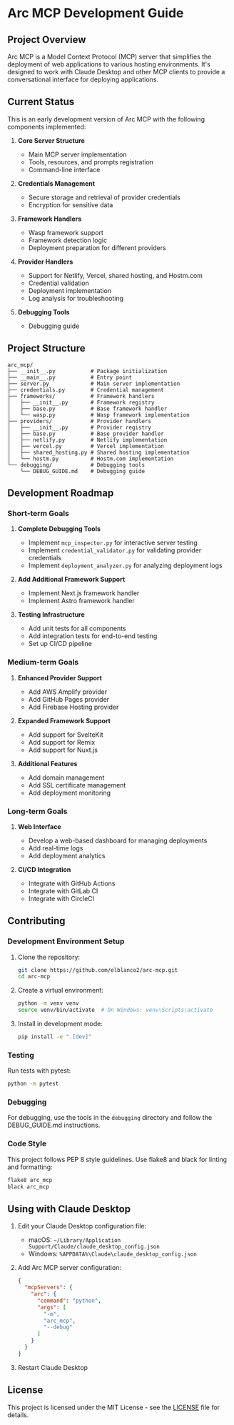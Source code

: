 # Arc MCP Development Guide

## Project Overview

Arc MCP is a Model Context Protocol (MCP) server that simplifies the deployment of web applications to various hosting environments. It's designed to work with Claude Desktop and other MCP clients to provide a conversational interface for deploying applications.

## Current Status

This is an early development version of Arc MCP with the following components implemented:

1. **Core Server Structure**
   - Main MCP server implementation
   - Tools, resources, and prompts registration
   - Command-line interface

2. **Credentials Management**
   - Secure storage and retrieval of provider credentials
   - Encryption for sensitive data

3. **Framework Handlers**
   - Wasp framework support
   - Framework detection logic
   - Deployment preparation for different providers

4. **Provider Handlers**
   - Support for Netlify, Vercel, shared hosting, and Hostm.com
   - Credential validation
   - Deployment implementation
   - Log analysis for troubleshooting

5. **Debugging Tools**
   - Debugging guide

## Project Structure

```
arc_mcp/
├── __init__.py           # Package initialization
├── __main__.py           # Entry point
├── server.py             # Main server implementation
├── credentials.py        # Credential management
├── frameworks/           # Framework handlers
│   ├── __init__.py       # Framework registry
│   ├── base.py           # Base framework handler
│   └── wasp.py           # Wasp framework implementation
├── providers/            # Provider handlers
│   ├── __init__.py       # Provider registry
│   ├── base.py           # Base provider handler
│   ├── netlify.py        # Netlify implementation
│   ├── vercel.py         # Vercel implementation
│   ├── shared_hosting.py # Shared hosting implementation
│   └── hostm.py          # Hostm.com implementation
└── debugging/            # Debugging tools
    └── DEBUG_GUIDE.md    # Debugging guide
```

## Development Roadmap

### Short-term Goals

1. **Complete Debugging Tools**
   - Implement `mcp_inspector.py` for interactive server testing
   - Implement `credential_validator.py` for validating provider credentials
   - Implement `deployment_analyzer.py` for analyzing deployment logs

2. **Add Additional Framework Support**
   - Implement Next.js framework handler
   - Implement Astro framework handler

3. **Testing Infrastructure**
   - Add unit tests for all components
   - Add integration tests for end-to-end testing
   - Set up CI/CD pipeline

### Medium-term Goals

1. **Enhanced Provider Support**
   - Add AWS Amplify provider
   - Add GitHub Pages provider
   - Add Firebase Hosting provider

2. **Expanded Framework Support**
   - Add support for SvelteKit
   - Add support for Remix
   - Add support for Nuxt.js

3. **Additional Features**
   - Add domain management
   - Add SSL certificate management
   - Add deployment monitoring

### Long-term Goals

1. **Web Interface**
   - Develop a web-based dashboard for managing deployments
   - Add real-time logs
   - Add deployment analytics

2. **CI/CD Integration**
   - Integrate with GitHub Actions
   - Integrate with GitLab CI
   - Integrate with CircleCI

## Contributing

### Development Environment Setup

1. Clone the repository:
   ```bash
   git clone https://github.com/elblanco2/arc-mcp.git
   cd arc-mcp
   ```

2. Create a virtual environment:
   ```bash
   python -m venv venv
   source venv/bin/activate  # On Windows: venv\Scripts\activate
   ```

3. Install in development mode:
   ```bash
   pip install -e ".[dev]"
   ```

### Testing

Run tests with pytest:

```bash
python -m pytest
```

### Debugging

For debugging, use the tools in the `debugging` directory and follow the DEBUG_GUIDE.md instructions.

### Code Style

This project follows PEP 8 style guidelines. Use flake8 and black for linting and formatting:

```bash
flake8 arc_mcp
black arc_mcp
```

## Using with Claude Desktop

1. Edit your Claude Desktop configuration file:
   - macOS: `~/Library/Application Support/Claude/claude_desktop_config.json`
   - Windows: `%APPDATA%\Claude\claude_desktop_config.json`

2. Add Arc MCP server configuration:
   ```json
   {
     "mcpServers": {
       "arc": {
         "command": "python",
         "args": [
           "-m",
           "arc_mcp",
           "--debug"
         ]
       }
     }
   }
   ```

3. Restart Claude Desktop

## License

This project is licensed under the MIT License - see the [LICENSE](LICENSE) file for details.
